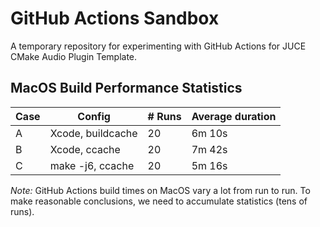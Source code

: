 # GitHub Actions Sandbox

A temporary repository for experimenting with GitHub Actions for JUCE CMake Audio Plugin Template.

## MacOS Build Performance Statistics

Case | Config | # Runs | Average duration
-|-|-|-
A | Xcode, buildcache | 20 | 6m 10s
B | Xcode, ccache | 20 | 7m 42s
C | make -j6, ccache | 20 | 5m 16s

*Note:* GitHub Actions build times on MacOS vary a lot from run to run. To make reasonable conclusions, we need to accumulate statistics (tens of runs).
